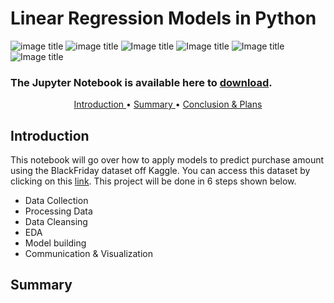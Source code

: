 # Linear Regression Models in Python
![image title](https://img.shields.io/badge/Python%20-v%203.7.0-brightgreen.svg) ![image title](https://img.shields.io/badge/Pandas-V%200.23.4-orange.svg) ![Image title](https://img.shields.io/badge/Sqlite-V%203.26.0-blue.svg) 
![Image title](https://img.shields.io/badge/Numpy-V%201.15.1-purple.svg) ![Image title](https://img.shields.io/badge/matplotlib-V%203.0.2-red.svg) ![Image title](https://img.shields.io/badge/Status-Work%20in%20Progress-brightgreen.svg)
### The Jupyter Notebook is available here to <a href="https://nbviewer.jupyter.org/github/rajis31/blackfriday-python/blob/master/BlackFriday%20Analysis.ipynb"> download</a>.

<p align="center">
   <a href="#intro"> Introduction </a> •
   <a href="#summary"> Summary </a> •
   <a href="#conc"> Conclusion & Plans </a>
</p>

<a id = 'intro'></a>
## Introduction 
This notebook will go over how to apply models to predict purchase amount using the BlackFriday dataset off Kaggle. You can access this dataset by clicking on this <a href="https://www.kaggle.com/mehdidag/black-friday"> link</a>. This project will be done in 6 steps shown below. 

<ul>
   <li>Data Collection</li>
   <li>Processing Data</li>
   <li>Data Cleansing</li>
   <li>EDA</li>
   <li>Model building</li>
   <li>Communication & Visualization</li>
</ul>


<a id = 'summary'></a>
## Summary 

  
